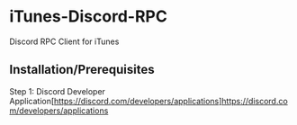 # iTunes-Discord-RPC
Discord RPC Client for iTunes 

## Installation/Prerequisites

Step 1: Discord Developer Application[https://discord.com/developers/applications]https://discord.com/developers/applications
